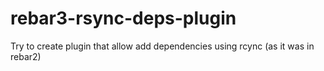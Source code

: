 # rebar3-rsync-deps-plugin
Try to create plugin that allow add dependencies using rcync (as it was in rebar2)
